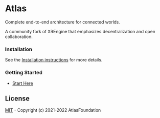 # Atlas

Complete end-to-end architecture for connected worlds.

A community fork of XREngine that emphasizes decentralization and open collaboration.

### Installation

See the [Installation instructions](/docs/docs/0_installation/readme.md)
for more details.

### Getting Started

* [Start Here](/docs/docs/0_start-here.md)


## License
[MIT](LICENSE) - Copyright (c) 2021-2022 AtlasFoundation
